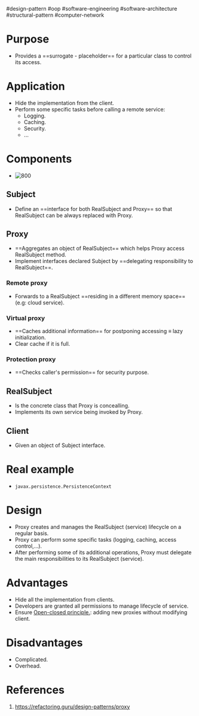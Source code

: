 #design-pattern #oop #software-engineering  #software-architecture  #structural-pattern #computer-network 

# Purpose
- Provides a ==surrogate - placeholder==  for a particular class to control its access.
# Application
- Hide the implementation from the client.
- Perform some specific tasks before calling a remote service:
	- Logging.
	- Caching.
	- Security.
	- ...

# Components
- ![800](Pasted%20image%2020240626212832.png)
## Subject
- Define an ==interface for both RealSubject and Proxy== so that RealSubject can be always replaced with Proxy.
## Proxy
- ==Aggregates an object of RealSubject== which helps Proxy access RealSubject method.
- Implement interfaces declared Subject by ==delegating responsibility to RealSubject==.
### Remote proxy
- Forwards to a RealSubject ==residing in a different memory space== (e.g: cloud service).
### Virtual proxy
- ==Caches additional information== for postponing accessing $\equiv$ lazy initialization.
- Clear cache if it is full.
### Protection proxy
- ==Checks caller's permission== for security purpose.
## RealSubject
- Is the concrete class that Proxy is concealling.
- Implements its own service being invoked by Proxy.
## Client
- Given an object of Subject interface.
# Real example
- `javax.persistence.PersistenceContext`
# Design
- Proxy creates and manages the RealSubject (service) lifecycle on a regular basis.
- Proxy can perform some specific tasks (logging, caching, access control,...).
- After performing some of its additional operations, Proxy must delegate the main responsibilities to its RealSubject (service).
# Advantages
- Hide all the implementation from clients.
- Developers are granted all permissions to manage lifecycle of service.
- Ensure [Open-closed principle.](SOLID.md#Open-closed%20principle.): adding new proxies without modifying client.
# Disadvantages
- Complicated.
- Overhead.
# References
1. https://refactoring.guru/design-patterns/proxy 
